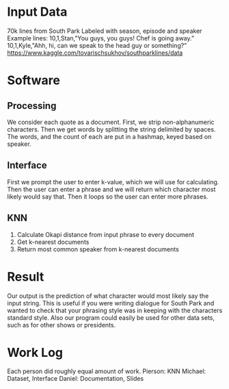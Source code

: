 # Input Data
70k lines from South Park 
Labeled with season, episode and speaker
Example lines:
10,1,Stan,"You guys, you guys! Chef is going away.”
10,1,Kyle,"Ahh, hi, can we speak to the head guy or something?”
https://www.kaggle.com/tovarischsukhov/southparklines/data
# Software
## Processing
We consider each quote as a document. First, we strip non-alphanumeric characters. Then we get words by splitting the string delimited by spaces. The words, and the count of each are put in a hashmap, keyed based on speaker.
## Interface
First we prompt the user to enter k-value, which we will use for calculating. Then the user can enter a phrase and we will return which character most likely would say that. Then it loops so the user can enter more phrases.
## KNN
1. Calculate Okapi distance from input phrase to every document
2. Get k-nearest documents
3. Return most common speaker from k-nearest documents
# Result
Our output is the prediction of what character would most likely say the input string. This is useful if you were writing dialogue for South Park and wanted to check that your phrasing style was in keeping with the characters standard style. 
Also our program could easily be used for other data sets, such as for other shows or presidents.
# Work Log
Each person did roughly equal amount of work.
Pierson: KNN
Michael: Dataset, Interface
Daniel: Documentation, Slides
